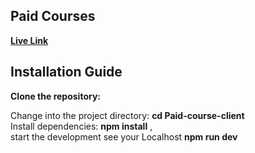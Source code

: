 ## Paid Courses

**[Live Link](https://paid-courses-1.web.app)**

## Installation Guide

**Clone the repository:** 

Change into the project directory: **cd Paid-course-client** <br>
Install dependencies: **npm install** ,<br>
start the development see your Localhost **npm run dev**



